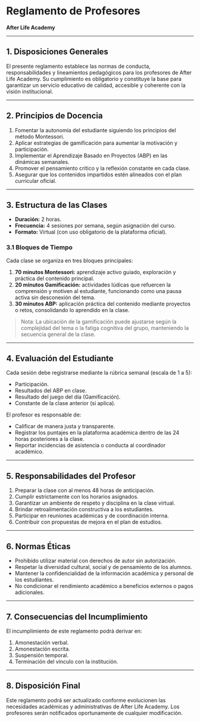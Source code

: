 # Reglamento de Profesores  
**After Life Academy**  

---

## 1. Disposiciones Generales
El presente reglamento establece las normas de conducta, responsabilidades y lineamientos pedagógicos para los profesores de After Life Academy. Su cumplimiento es obligatorio y constituye la base para garantizar un servicio educativo de calidad, accesible y coherente con la visión institucional.  

---

## 2. Principios de Docencia
1. Fomentar la autonomía del estudiante siguiendo los principios del método Montessori.  
2. Aplicar estrategias de gamificación para aumentar la motivación y participación.  
3. Implementar el Aprendizaje Basado en Proyectos (ABP) en las dinámicas semanales.  
4. Promover el pensamiento crítico y la reflexión constante en cada clase.  
5. Asegurar que los contenidos impartidos estén alineados con el plan curricular oficial.  

---

## 3. Estructura de las Clases
- **Duración:** 2 horas.  
- **Frecuencia:** 4 sesiones por semana, según asignación del curso.  
- **Formato:** Virtual (con uso obligatorio de la plataforma oficial).  

### 3.1 Bloques de Tiempo
Cada clase se organiza en tres bloques principales:  
1. **70 minutos Montessori:** aprendizaje activo guiado, exploración y práctica del contenido principal.  
2. **20 minutos Gamificación:** actividades lúdicas que refuercen la comprensión y motiven al estudiante, funcionando como una pausa activa sin desconexión del tema.  
3. **30 minutos ABP:** aplicación práctica del contenido mediante proyectos o retos, consolidando lo aprendido en la clase.  

> Nota: La ubicación de la gamificación puede ajustarse según la complejidad del tema o la fatiga cognitiva del grupo, manteniendo la secuencia general de la clase.  

---

## 4. Evaluación del Estudiante
Cada sesión debe registrarse mediante la rúbrica semanal (escala de 1 a 5):  
- Participación.  
- Resultados del ABP en clase.  
- Resultado del juego del día (Gamificación).  
- Constante de la clase anterior (si aplica).  

El profesor es responsable de:  
- Calificar de manera justa y transparente.  
- Registrar los puntajes en la plataforma académica dentro de las 24 horas posteriores a la clase.  
- Reportar incidencias de asistencia o conducta al coordinador académico.  

---

## 5. Responsabilidades del Profesor
1. Preparar la clase con al menos 48 horas de anticipación.  
2. Cumplir estrictamente con los horarios asignados.  
3. Garantizar un ambiente de respeto y disciplina en la clase virtual.  
4. Brindar retroalimentación constructiva a los estudiantes.  
5. Participar en reuniones académicas y de coordinación interna.  
6. Contribuir con propuestas de mejora en el plan de estudios.  

---

## 6. Normas Éticas
- Prohibido utilizar material con derechos de autor sin autorización.  
- Respetar la diversidad cultural, social y de pensamiento de los alumnos.  
- Mantener la confidencialidad de la información académica y personal de los estudiantes.  
- No condicionar el rendimiento académico a beneficios externos o pagos adicionales.  

---

## 7. Consecuencias del Incumplimiento
El incumplimiento de este reglamento podrá derivar en:  
1. Amonestación verbal.  
2. Amonestación escrita.  
3. Suspensión temporal.  
4. Terminación del vínculo con la institución.  

---

## 8. Disposición Final
Este reglamento podrá ser actualizado conforme evolucionen las necesidades académicas y administrativas de After Life Academy. Los profesores serán notificados oportunamente de cualquier modificación.
